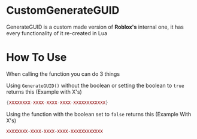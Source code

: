 # CustomGenerateGUID
GenerateGUID is a custom made version of **Roblox's** internal one, it has every functionality of it re-created in Lua

# How To Use

When calling the function you can do 3 things

Using `GenerateGUID()` without the boolean or setting the boolean to `true` returns this (Example with X's)

```lua
{XXXXXXXX-XXXX-XXXX-XXXX-XXXXXXXXXXXX}
```

Using the function with the boolean set to `false` returns this (Example With X's)

```lua
XXXXXXXX-XXXX-XXXX-XXXX-XXXXXXXXXXXX
```